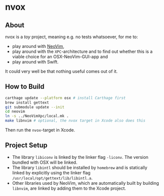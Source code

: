 nvox
====

## About

nvox is a *toy* project, meaning e.g. no tests whatsoever, for me to:

- play around with [NeoVim](https://github.com/neovim),
- play around with the `XPC`-architecture and to find out whether this is a viable choice for an OSX-NeoVim-GUI-app and
- play around with Swift.

It could very well be that nothing useful comes out of it.

## How to Build

```bash
carthage update --platform osx # install Carthage first
brew install gettext
git submodule update --init
cd neovim
ln -s ../NeoVimXpc/local.mk .
make libnvim # optional, the nvox target in Xcode also does this
```

Then run the `nvox`-target in Xcode.

## Project Setup

* The library `libiconv` is linked by the linker flag `-liconv`. The version bundled with OSX will be linked.
* The library `libintl` should be installed by `homebrew` and is statically linked by explicitly using the linker flag `/usr/local/opt/gettext/lib/libintl.a`.
* Other libraries used by NeoVim, which are automatically built by building `libnvim`, are linked by adding them to the Xcode project.
